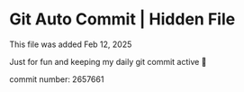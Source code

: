 # Git Auto Commit | Hidden File

This file was added Feb 12, 2025

Just for fun and keeping my daily git commit active 🤪

commit number: 2657661
